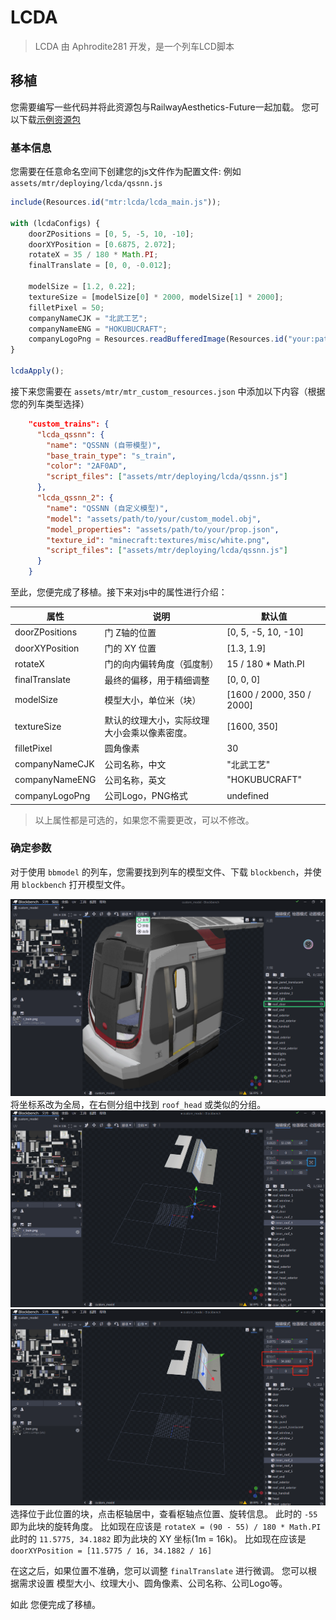 # LCDA

> LCDA 由 Aphrodite281 开发，是一个列车LCD脚本



## 移植

您需要编写一些代码并将此资源包与RailwayAesthetics-Future一起加载。
您可以下载[示例资源包](./developer/lcda/example.zip)

### 基本信息

您需要在任意命名空间下创建您的js文件作为配置文件: 例如 `assets/mtr/deploying/lcda/qssnn.js`

```javascript
include(Resources.id("mtr:lcda/lcda_main.js"));

with (lcdaConfigs) {
    doorZPositions = [0, 5, -5, 10, -10];
    doorXYPosition = [0.6875, 2.072];
    rotateX = 35 / 180 * Math.PI;
    finalTranslate = [0, 0, -0.012];

    modelSize = [1.2, 0.22];
    textureSize = [modelSize[0] * 2000, modelSize[1] * 2000];
    filletPixel = 50;
    companyNameCJK = "北武工艺";
    companyNameENG = "HOKUBUCRAFT";
    companyLogoPng = Resources.readBufferedImage(Resources.id("your:path/to/your/company_logo.png"));
}

lcdaApply();
```

接下来您需要在 `assets/mtr/mtr_custom_resources.json` 中添加以下内容（根据您的列车类型选择）

```json
    "custom_trains": {
      "lcda_qssnn": {
        "name": "QSSNN (自带模型)",
        "base_train_type": "s_train",
        "color": "2AF0AD",
        "script_files": ["assets/mtr/deploying/lcda/qssnn.js"]
      },
      "lcda_qssnn_2": {
        "name": "QSSNN (自定义模型)",
        "model": "assets/path/to/your/custom_model.obj",
        "model_properties": "assets/path/to/your/prop.json",
        "texture_id": "minecraft:textures/misc/white.png",
        "script_files": ["assets/mtr/deploying/lcda/qssnn.js"]
      }
    }
```

至此，您便完成了移植。接下来对js中的属性进行介绍：

| 属性 | 说明 | 默认值 |
| --- | --- | --- |
| doorZPositions | 门 Z轴的位置 | [0, 5, -5, 10, -10] |
| doorXYPosition | 门的 XY 位置 | [1.3, 1.9] |
| rotateX | 门的向内偏转角度（弧度制） | 15 / 180 * Math.PI |
| finalTranslate | 最终的偏移，用于精细调整 | [0, 0, 0] |
| modelSize | 模型大小，单位米（块） | [1600 / 2000, 350 / 2000] | [1600 / 2000, 350 / 2000] |
| textureSize | 默认的纹理大小，实际纹理大小会乘以像素密度。 | [1600, 350] |
| filletPixel | 圆角像素 | 30 | 
| companyNameCJK | 公司名称，中文 | "北武工艺" |
| companyNameENG | 公司名称，英文 | "HOKUBUCRAFT" |
| companyLogoPng | 公司Logo，PNG格式 | undefined |

> 以上属性都是可选的，如果您不需要更改，可以不修改。


### 确定参数

对于使用 `bbmodel` 的列车，您需要找到列车的模型文件、下载 `blockbench`，并使用 `blockbench` 打开模型文件。

![p1](./p1.jpg)
将坐标系改为全局，在右侧分组中找到 `roof_head` 或类似的分组。
![p2](./p2.jpg)
![p3](./p3.jpg)
选择位于此位置的块，点击枢轴居中，查看枢轴点位置、旋转信息。
此时的 `-55` 即为此块的旋转角度。
比如现在应该是 `rotateX = (90 - 55) / 180 * Math.PI`
此时的 `11.5775, 34.1882` 即为此块的 XY 坐标(1m = 16k)。
比如现在应该是 `doorXYPosition = [11.5775 / 16, 34.1882 / 16]`

在这之后，如果位置不准确，您可以调整 `finalTranslate` 进行微调。
您可以根据需求设置 模型大小、纹理大小、圆角像素、公司名称、公司Logo等。

如此 您便完成了移植。